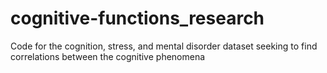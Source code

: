 # cognitive-functions_research
Code for the cognition, stress, and mental disorder dataset seeking to find correlations between the cognitive phenomena

